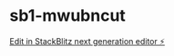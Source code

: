 # sb1-mwubncut

[Edit in StackBlitz next generation editor ⚡️](https://stackblitz.com/~/github.com/maggias/sb1-mwubncut)